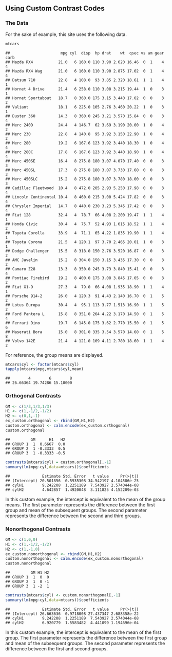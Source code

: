 
## Using Custom Contrast Codes

### The Data

For the sake of example, this site uses the following data. 

```r
mtcars
```

```
##                      mpg cyl  disp  hp drat    wt  qsec vs am gear carb
## Mazda RX4           21.0   6 160.0 110 3.90 2.620 16.46  0  1    4    4
## Mazda RX4 Wag       21.0   6 160.0 110 3.90 2.875 17.02  0  1    4    4
## Datsun 710          22.8   4 108.0  93 3.85 2.320 18.61  1  1    4    1
## Hornet 4 Drive      21.4   6 258.0 110 3.08 3.215 19.44  1  0    3    1
## Hornet Sportabout   18.7   8 360.0 175 3.15 3.440 17.02  0  0    3    2
## Valiant             18.1   6 225.0 105 2.76 3.460 20.22  1  0    3    1
## Duster 360          14.3   8 360.0 245 3.21 3.570 15.84  0  0    3    4
## Merc 240D           24.4   4 146.7  62 3.69 3.190 20.00  1  0    4    2
## Merc 230            22.8   4 140.8  95 3.92 3.150 22.90  1  0    4    2
## Merc 280            19.2   6 167.6 123 3.92 3.440 18.30  1  0    4    4
## Merc 280C           17.8   6 167.6 123 3.92 3.440 18.90  1  0    4    4
## Merc 450SE          16.4   8 275.8 180 3.07 4.070 17.40  0  0    3    3
## Merc 450SL          17.3   8 275.8 180 3.07 3.730 17.60  0  0    3    3
## Merc 450SLC         15.2   8 275.8 180 3.07 3.780 18.00  0  0    3    3
## Cadillac Fleetwood  10.4   8 472.0 205 2.93 5.250 17.98  0  0    3    4
## Lincoln Continental 10.4   8 460.0 215 3.00 5.424 17.82  0  0    3    4
## Chrysler Imperial   14.7   8 440.0 230 3.23 5.345 17.42  0  0    3    4
## Fiat 128            32.4   4  78.7  66 4.08 2.200 19.47  1  1    4    1
## Honda Civic         30.4   4  75.7  52 4.93 1.615 18.52  1  1    4    2
## Toyota Corolla      33.9   4  71.1  65 4.22 1.835 19.90  1  1    4    1
## Toyota Corona       21.5   4 120.1  97 3.70 2.465 20.01  1  0    3    1
## Dodge Challenger    15.5   8 318.0 150 2.76 3.520 16.87  0  0    3    2
## AMC Javelin         15.2   8 304.0 150 3.15 3.435 17.30  0  0    3    2
## Camaro Z28          13.3   8 350.0 245 3.73 3.840 15.41  0  0    3    4
## Pontiac Firebird    19.2   8 400.0 175 3.08 3.845 17.05  0  0    3    2
## Fiat X1-9           27.3   4  79.0  66 4.08 1.935 18.90  1  1    4    1
## Porsche 914-2       26.0   4 120.3  91 4.43 2.140 16.70  0  1    5    2
## Lotus Europa        30.4   4  95.1 113 3.77 1.513 16.90  1  1    5    2
## Ford Pantera L      15.8   8 351.0 264 4.22 3.170 14.50  0  1    5    4
## Ferrari Dino        19.7   6 145.0 175 3.62 2.770 15.50  0  1    5    6
## Maserati Bora       15.0   8 301.0 335 3.54 3.570 14.60  0  1    5    8
## Volvo 142E          21.4   4 121.0 109 4.11 2.780 18.60  1  1    4    2
```

For reference, the group means are displayed.

```r
mtcars$cyl <- factor(mtcars$cyl) 
tapply(mtcars$mpg,mtcars$cyl,mean)
```

```
##        4        6        8 
## 26.66364 19.74286 15.10000
```

### Orthogonal Contrasts


```r
GM <- c(1/3,1/3,1/3)
H1 <- c(1,-1/2,-1/2)
H2 <- c(0,1,-1)
ex_custom.orthogonal <- rbind(GM,H1,H2)
custom.orthogonal <- calm.encode(ex_custom.orthogonal)
custom.orthogonal
```

```
##         GM      H1   H2
## GROUP 1  1  0.6667  0.0
## GROUP 2  1 -0.3333  0.5
## GROUP 3  1 -0.3333 -0.5
```


```r
contrasts(mtcars$cyl) = custom.orthogonal[,-1]
summary(lm(mpg~cyl,data=mtcars))$coefficients
```

```
##              Estimate Std. Error   t value     Pr(>|t|)
## (Intercept) 20.501856  0.5935308 34.542197 4.104586e-25
## cylH1        9.242208  1.2251189  7.543927 2.574044e-08
## cylH2        4.642857  1.4920048  3.111825 4.152209e-03
```

In this custom example, the intercept is equivalent to the mean of the group means. The first parameter represents the difference between the first group and mean of the subsequent groups. The second parameter represents the difference between the second and third groups.

### Nonorthogonal Contrasts


```r
GM <- c(1,0,0)
H1 <- c(1,-1/2,-1/2)
H2 <- c(1,-1,0)
ex_custom.nonorthogonal <- rbind(GM,H1,H2)
custom.nonorthogonal <- calm.encode(ex_custom.nonorthogonal)
custom.nonorthogonal
```

```
##         GM H1 H2
## GROUP 1  1  0  0
## GROUP 2  1  0 -1
## GROUP 3  1 -2  1
```


```r
contrasts(mtcars$cyl) <- custom.nonorthogonal[,-1]
summary(lm(mpg~cyl,data=mtcars))$coefficients
```

```
##              Estimate Std. Error   t value     Pr(>|t|)
## (Intercept) 26.663636  0.9718008 27.437347 2.688358e-22
## cylH1        9.242208  1.2251189  7.543927 2.574044e-08
## cylH2        6.920779  1.5583482  4.441099 1.194696e-04
```

In this custom example, the intercept is equivalent to the mean of the first group. The first parameter represents the difference between the first group and mean of the subsequent groups. The second parameter represents the difference between the first and second groups.
